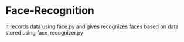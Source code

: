 # Face-Recognition
It records data using face.py and gives recognizes faces based on data stored using face_recognizer.py

